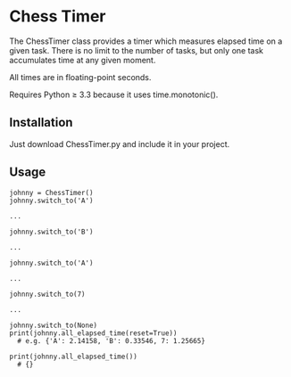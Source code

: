 # Chess Timer

The ChessTimer class provides a timer which measures elapsed time on a
given task.  There is no limit to the number of tasks, but only one task
accumulates time at any given moment.

All times are in floating-point seconds.

Requires Python ≥ 3.3 because it uses time.monotonic().

## Installation

Just download ChessTimer.py and include it in your project.

## Usage

    johnny = ChessTimer()
    johnny.switch_to('A')

    ...

    johnny.switch_to('B')

    ...

    johnny.switch_to('A')

    ...

    johnny.switch_to(7)

    ...

    johnny.switch_to(None)
    print(johnny.all_elapsed_time(reset=True))
      # e.g. {'A': 2.14158, 'B': 0.33546, 7: 1.25665}

    print(johnny.all_elapsed_time())
      # {}

